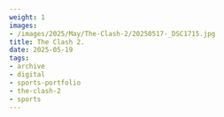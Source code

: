 ```yaml
---
weight: 1
images:
- /images/2025/May/The-Clash-2/20250517-_DSC1715.jpg
title: The Clash 2.
date: 2025-05-19
tags:
- archive
- digital
- sports-portfolio
- the-clash-2
- sports
---
```


